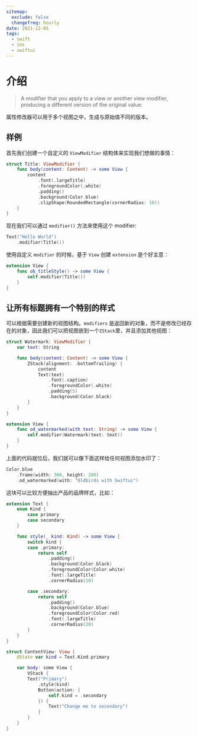 ```yaml
---
sitemap:
  exclude: false
  changefreq: hourly
date: 2021-12-05
tags:
  - swift
  - ios
  - swiftui
---
```


# 介绍

> A modifier that you apply to a view or another view modifier, producing a different version of the original value.

属性修改器可以用于多个视图之中，生成与原始值不同的版本。

## 样例

首先我们创建一个自定义的 `ViewModifier` 结构体来实现我们想做的事情：

```swift
struct Title: ViewModifier {
    func body(content: Content) -> some View {
        content
            .font(.largeTitle)
            .foregroundColor(.white)
            .padding()
            .background(Color.blue)
            .clipShape(RoundedRectangle(cornerRadius: 10))
    }
}
```

现在我们可以通过 `modifier()` 方法来使用这个 modifier:

```swift
Text("Hello World")
    .modifier(Title())
```

使用自定义 `modifier` 的时候，基于 `View` 创建 `extension` 是个好主意：

```swift
extension View {
    func ob_titleStyle() -> some View {
        self.modifier(Title())
    }
}
```

## 让所有标题拥有一个特别的样式

可以根据需要创建新的视图结构。`modifiers` 是返回新的对象，而不是修改已经存在的对象，因此我们可以把视图嵌到一个`ZStack`里，并且添加其他视图：

```swift
struct Watermark: ViewModifier {
    var text: String

    func body(content: Content) -> some View {
        ZStack(alignment: .bottomTrailing) {
            content
            Text(text)
                .font(.caption)
                .foregroundColor(.white)
                .padding(5)
                .background(Color.black)
        }
    }
}

extension View {
    func od_watermarked(with text: String) -> some View {
        self.modifier(Watermark(text: text))
    }
}
```

上面的代码就位后，我们就可以像下面这样给任何视图添加水印了：

```swift
Color.blue
    .frame(width: 300, height: 200)
    .od_watermarked(with: "Oldbirds with Swiftui")
```

这块可以比较方便抽出产品的品牌样式，比如：

```swift
extension Text {
    enum Kind {
        case primary
        case secondary
    }

    func style(_ kind: Kind) -> some View {
        switch kind {
        case .primary:
            return self
                .padding()
                .background(Color.black)
                .foregroundColor(Color.white)
                .font(.largeTitle)
                .cornerRadius(10)

        case .secondary:
            return self
                .padding()
                .background(Color.blue)
                .foregroundColor(Color.red)
                .font(.largeTitle)
                .cornerRadius(20)
        }
    }
}

struct ContentView: View {
    @State var kind = Text.Kind.primary

    var body: some View {
        VStack {
        Text("Primary")
            .style(kind)
            Button(action: {
                self.kind = .secondary
            }) {
                Text("Change me to secondary")
            }
        }
    }
}
```
